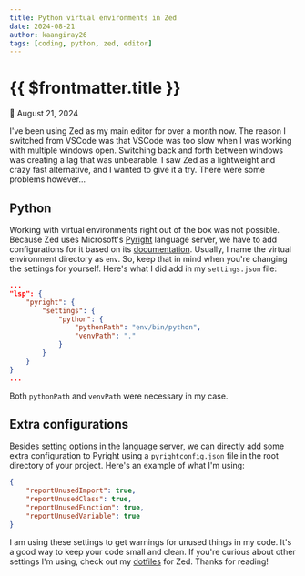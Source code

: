 ```yaml
---
title: Python virtual environments in Zed
date: 2024-08-21
author: kaangiray26
tags: [coding, python, zed, editor]
---
```


# {{ $frontmatter.title }}

:date: August 21, 2024

I've been using Zed as my main editor for over a month now. The reason I switched from VSCode was that VSCode was too slow when I was working with multiple windows open. Switching back and forth between windows was creating a lag that was unbearable. I saw Zed as a lightweight and crazy fast alternative, and I wanted to give it a try. There were some problems however...

## Python

Working with virtual environments right out of the box was not possible. Because Zed uses Microsoft's [Pyright](https://github.com/microsoft/pyright) language server, we have to add configurations for it based on its [documentation](https://microsoft.github.io/pyright/#/configuration). Usually, I name the virtual environment directory as `env`. So, keep that in mind when you're changing the settings for yourself. Here's what I did add in my `settings.json` file:

```json
...
"lsp": {
    "pyright": {
        "settings": {
            "python": {
                "pythonPath": "env/bin/python",
                "venvPath": "."
            }
        }
    }
}
...
```

Both `pythonPath` and `venvPath` were necessary in my case.

## Extra configurations

Besides setting options in the language server, we can directly add some extra configuration to Pyright using a `pyrightconfig.json` file in the root directory of your project. Here's an example of what I'm using:

```json
{
    "reportUnusedImport": true,
    "reportUnusedClass": true,
    "reportUnusedFunction": true,
    "reportUnusedVariable": true
}
```

I am using these settings to get warnings for unused things in my code. It's a good way to keep your code small and clean. If you're curious about other settings I'm using, check out my [dotfiles](https://github.com/kaangiray26/dotfiles/tree/main/zed) for Zed. Thanks for reading!

